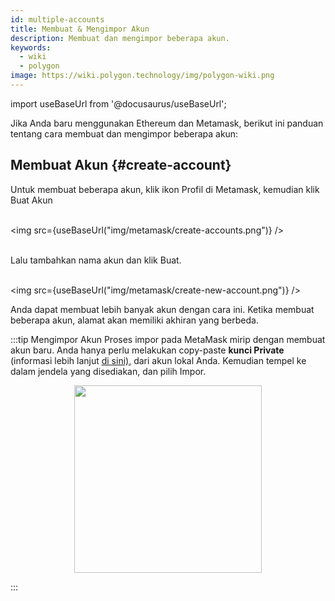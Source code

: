 ```yaml
---
id: multiple-accounts
title: Membuat & Mengimpor Akun
description: Membuat dan mengimpor beberapa akun.
keywords:
  - wiki
  - polygon
image: https://wiki.polygon.technology/img/polygon-wiki.png
---
```

import useBaseUrl from '@docusaurus/useBaseUrl';

Jika Anda baru menggunakan Ethereum dan Metamask, berikut ini panduan tentang cara membuat dan mengimpor beberapa akun:

## Membuat Akun {#create-account}

Untuk membuat beberapa akun, klik ikon Profil di Metamask, kemudian klik Buat Akun <br/><br/>

<img src={useBaseUrl("img/metamask/create-accounts.png")} /><br/><br/>

Lalu tambahkan nama akun dan klik Buat.<br/><br/>

<img src={useBaseUrl("img/metamask/create-new-account.png")} />

Anda dapat membuat lebih banyak akun dengan cara ini. Ketika membuat beberapa akun, alamat akan memiliki akhiran yang berbeda.

:::tip Mengimpor Akun
Proses impor pada MetaMask mirip dengan membuat akun baru. Anda hanya perlu melakukan copy-paste **kunci Private** (informasi lebih lanjut [<ins>di sini),</ins>](https://metamask.zendesk.com/hc/en-us/articles/360015289632-How-to-export-an-account-s-private-key#:~:text=On%20the%20account%20page%2C%20click,click%20%E2%80%9CConfirm%E2%80%9D%20to%20proceed.) dari akun lokal Anda. Kemudian tempel ke dalam jendela yang disediakan, dan pilih Impor.

<div align="center">
<img width="300" src={useBaseUrl("img/metamask/develop/import-account.png")} />
</div>

:::
